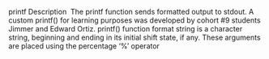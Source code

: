 printf 
Description 
 The printf function sends formatted output to stdout. A custom printf() for learning purposes was developed by cohort #9 students
Jimmer and Edward Ortiz. printf() function format string is a character string, beginning and ending in its initial shift state, if any.
These arguments are placed using the percentage ‘%’ operator
